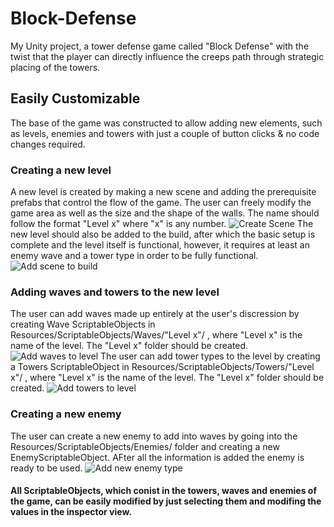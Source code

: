 # Block-Defense
My Unity project, a tower defense game called "Block Defense" with the twist that the player can directly influence the creeps path through strategic placing of the towers.
## Easily Customizable
The base of the game was constructed to allow adding new elements, such as levels, enemies and towers with just a couple of button clicks & no code changes required.
### Creating a new level
A new level is created by making a new scene and adding the prerequisite prefabs that control the flow of the game. The user can freely modify the game area as well as the size and the shape of the walls. The name should follow the format "Level x" where "x" is any number.
![Create Scene](https://user-images.githubusercontent.com/42253300/196178118-55c49624-df01-4643-a6b5-be956c7a18d3.gif)
The new level should also be added to the build, after which the basic setup is complete and the level itself is functional, however, it requires at least an enemy wave and a tower type in order to be fully functional. 
![Add scene to build](https://user-images.githubusercontent.com/42253300/196178955-f610300a-a911-4e27-a74d-412709f706e6.gif)
### Adding waves and towers to the new level
The user can add waves made up entirely at the user's discression by creating Wave ScriptableObjects in Resources/ScriptableObjects/Waves/"Level x"/ , where "Level x" is the name of the level. The "Level x" folder should be created.
![Add waves to level](https://user-images.githubusercontent.com/42253300/196179944-e1606423-4507-46e8-83e3-44b1f1f6d7e2.gif)
The user can add tower types to the level by creating a Towers ScriptableObject in Resources/ScriptableObjects/Towers/"Level x"/ , where "Level x" is the name of the level. The "Level x" folder should be created.
![Add towers to level](https://user-images.githubusercontent.com/42253300/196180268-cb675181-9fc5-4b1f-a179-5d90af311491.gif)
### Creating a new enemy
The user can create a new enemy to add into waves by going into the Resources/ScriptableObjects/Enemies/ folder and creating a new EnemyScriptableObject. AFter all the information is added the enemy is ready to be used.
![Add new enemy type](https://user-images.githubusercontent.com/42253300/196192100-2d048830-6f98-4593-be43-8d2d90f3976d.gif)
#### All ScriptableObjects, which conist in the towers, waves and enemies of the game, can be easily modified by just selecting them and modifing the values in the inspector view.
